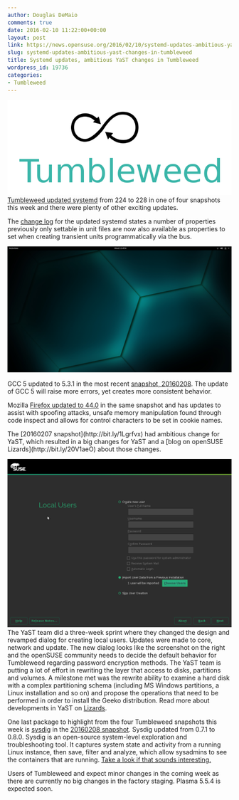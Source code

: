 ```yaml
---
author: Douglas DeMaio
comments: true
date: 2016-02-10 11:22:00+00:00
layout: post
link: https://news.opensuse.org/2016/02/10/systemd-updates-ambitious-yast-changes-in-tumbleweed/
slug: systemd-updates-ambitious-yast-changes-in-tumbleweed
title: Systemd updates, ambitious YaST changes in Tumbleweed
wordpress_id: 19736
categories:
- Tumbleweed
---
```


![Tumbleweed-black-green](/wp-content/uploads/2015/10/Tumbleweed-black-green.png)[Tumbleweed updated systemd](http://bit.ly/1XhRlFw) from 224 to 228 in one of four snapshots this week and there were plenty of other exciting updates.

The [change log](http://bit.ly/1XhRlFw) for the updated systemd states a number of properties previously only settable in unit files are now also available as properties to set when creating transient units programmatically via the bus.

![Screenshot from 2016-02-10 11-45-32](/wp-content/uploads/2016/02/Screenshot-from-2016-02-10-11-45-32.png)

GCC 5 updated to 5.3.1 in the most recent [snapshot, 20160208](http://bit.ly/1RoIeSS). The update of GCC 5 will raise more errors, yet creates more consistent behavior.

Mozilla [Firefox updated to 44.0](https://developer.mozilla.org/en-US/Firefox/Releases/44) in the same snapshot and has updates to assist with spoofing attacks, unsafe memory manipulation found through code inspect and allows for control characters to be set in cookie names.

<!-- more -->The [20160207 snapshot](http://bit.ly/1Lgrfvx) had ambitious change for YaST, which resulted in a big changes for YaST and a [blog on openSUSE Lizards](http://bit.ly/20V1aeO) about those changes.

![box](/wp-content/uploads/2016/02/box.png)The YaST team did a three-week sprint where they changed the design and revamped dialog for creating local users. Updates were made to core, network and update. The new dialog looks like the screenshot on the right and the openSUSE community needs to decide the default behavior for Tumbleweed regarding password encryption methods. The YaST team is putting a lot of effort in rewriting the layer that access to disks, partitions and volumes. A milestone met was the rewrite ability to examine a hard disk with a complex partitioning schema (including MS Windows partitions, a Linux installation and so on) and propose the operations that need to be performed in order to install the Geeko distribution. Read more about developments in YaST on [Lizards](http://bit.ly/20V1aeO).

One last package to highlight from the four Tumbleweed snapshots this week is [sysdig](http://bit.ly/1o2aShs) in the [20160208 snapshot](http://bit.ly/1RoIeSS). Sysdig updated from 0.7.1 to 0.8.0. Sysdig is an open-source system-level exploration and troubleshooting tool. It captures system state and activity from a running Linux instance, then save, filter and analyze, which allow sysadmins to see the containers that are running. [Take a look if that sounds interesting.](http://bit.ly/1o2aShs)

Users of Tumbleweed and expect minor changes in the coming week as there are currently no big changes in the factory staging. Plasma 5.5.4 is expected soon.
